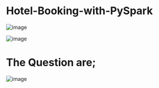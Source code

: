 # Hotel-Booking-with-PySpark

![image](https://github.com/Akashpandey1507/Hotel-Booking-with-PySpark/assets/124170332/444cc50e-8e83-461c-a83d-d669cdf337b8)

![image](https://github.com/Akashpandey1507/Hotel-Booking-with-PySpark/assets/124170332/2501a320-7e12-4b94-b0f3-124f005e1db0)


# The Question are;

![image](https://github.com/Akashpandey1507/Hotel-Booking-with-PySpark/assets/124170332/5eceb7d0-31ca-48c8-8877-90d7155bdae6)

